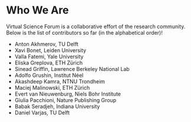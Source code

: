 # Who We Are

Virtual Science Forum is a collaborative effort of the research community. Below is the list of contributors so far (in the alphabetical order)!

* Anton Akhmerov, TU Delft
* Xavi Bonet, Leiden University
* Valla Fatemi, Yale University
* Eliska Greplova, ETH Zürich
* Sinead Griffin, Lawrence Berkeley National Lab
* Adolfo Grushin, Institut Néel
* Akashdeep Kamra, NTNU Trondheim
* Maciej Malinowski, ETH Zürich
* Evert van Nieuwenburg, Niels Bohr Institute
* Giulia Pacchioni, Nature Publishing Group
* Babak Seradjeh, Indiana University
* Daniel Varjas, TU Delft
